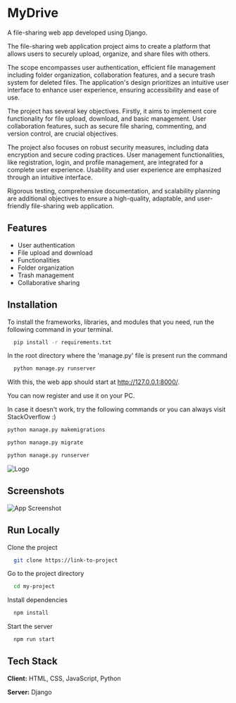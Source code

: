 
# MyDrive

A file-sharing web app developed using Django.

The file-sharing web application project aims to create a platform that allows users to securely upload, organize, and share files with others. 

The scope encompasses user authentication, efficient file management including folder organization, collaboration features, and a secure trash system for deleted files. The application's design prioritizes an intuitive user interface to enhance user experience, ensuring accessibility and ease of use. 

The project has several key objectives. Firstly, it aims to implement core functionality for file upload, download, and basic management. User collaboration features, such as secure file sharing, commenting, and version control, are crucial objectives. 

The project also focuses on robust security measures, including data encryption and secure coding practices. 
User management functionalities, like registration, login, and profile management, are integrated for a complete user experience. 
Usability and user experience are emphasized through an intuitive interface. 

Rigorous testing, comprehensive documentation, and scalability planning are additional objectives to ensure a high-quality, adaptable, and user-friendly file-sharing web application.


## Features

- User authentication
- File upload and download
- Functionalities 
- Folder organization
- Trash management
- Collaborative sharing


## Installation

To install the frameworks, libraries, and modules that you need, run the following command in your terminal.

```bash
  pip install -r requirements.txt
```
In the root directory where the 'manage.py' file is present run the command
```bash
  python manage.py runserver
```
With this, the web app should start at http://127.0.0.1:8000/. 

You can now register and use it on your PC.

In case it doesn't work, try the following commands or you can always visit StackOverflow :)
```bash
python manage.py makemigrations

python manage.py migrate

python manage.py runserver
```
![Logo](https://dev-to-uploads.s3.amazonaws.com/uploads/articles/th5xamgrr6se0x5ro4g6.png)


## Screenshots

![App Screenshot](https://via.placeholder.com/468x300?text=App+Screenshot+Here)



## Run Locally

Clone the project

```bash
  git clone https://link-to-project
```

Go to the project directory

```bash
  cd my-project
```

Install dependencies

```bash
  npm install
```

Start the server

```bash
  npm run start
```


## Tech Stack

**Client:** HTML, CSS, JavaScript, Python

**Server:** Django

